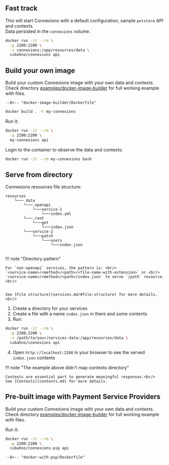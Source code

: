 
## Fast track

This will start Connexions with a default configuration, sample `petstore` API and contexts.<br/>
Data persisted in the `connexions` volume.

```bash 
docker run -it --rm \
  -p 2200:2200 \
  -v connexions:/app/resources/data \
  cubahno/connexions api
``` 

## Build your own image

Build your custom Connexions image with your own data and contexts.<br/>
Check directory [examples/docker-image-builder](https://github.com/cubahno/connexions/tree/master/resources/examples/docker-image-builder) 
for full working example with files.

```Dockefile  title="examples/docker-image-builder/Dockerfile"
--8<-- "docker-image-builder/Dockerfile"
```

```bash
docker build . -t my-connexions
```

Run it:

```bash
docker run -it --rm \
  -p 2200:2200 \
  my-connexions api
```

Login to the container to observe the data and contexts:

```bash
docker run -it --rm my-connexions bash
```



## Serve from directory

Connexions resources file structure:
```text
resources
    └─── data
        └───.openapi
            └───service-1
                └───index.yml
        └───.root
            └───get
                └───index.json
        └───service-2
            └───patch
                └───users
                    └───index.json
     
```

!!! note "Directory pattern"

    For `non-openapi` services, the pattern is: <br/>
    `<service-name>/<method>/<path>/<file-name-with-extension>` or <br/>
    `<service-name>/<method>/<path>/index.json` to serve `/path` resource. <br/>
    
    
    See [File structure](services.md/#file-structure) for more details.<br/>



1. Create a directory for your services
2. Create a file with a name `index.json` in there and some contents
3. Run:

```bash
docker run -it --rm \
  -p 2200:2200 \
  -v /path/to/your/services-data:/app/resources/data \
  cubahno/connexions api
```

4. Open `http://localhost:2200` in your browser to see the served `index.json` contents

!!! note "The example above didn't map contexts directory"

    Contexts are essential part to generate meaningful responses.<br/>
    See [Contexts](contexts.md) for more details.


## Pre-built image with Payment Service Providers

Build your custom Connexions image with your own data and contexts.<br/>
Check directory [examples/docker-image-builder](https://github.com/cubahno/connexions/tree/master/resources/examples/docker-with-psp)
for full working example with files.


Run it:

```bash
docker run -it --rm \
  -p 2200:2200 \
  cubahno/connexions-psp api
```


```Dockefile  title="examples/docker-with-psp/Dockerfile"
--8<-- "docker-with-psp/Dockerfile"
```
